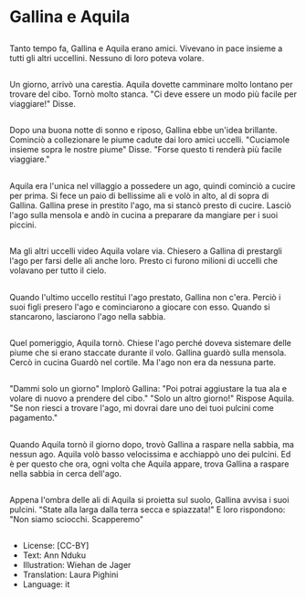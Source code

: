 # Gallina e Aquila

##
Tanto tempo fa, Gallina e Aquila erano amici. Vivevano in pace insieme a tutti gli altri uccellini. Nessuno di loro poteva volare.

##
Un giorno, arrivò una carestia. Aquila dovette camminare molto lontano per trovare del cibo. Tornò molto stanca. "Ci deve essere un modo più facile per viaggiare!" Disse.

##
Dopo una buona notte di sonno e riposo, Gallina ebbe un'idea brillante. Cominciò a collezionare le piume cadute dai loro amici uccelli. "Cuciamole insieme sopra le nostre piume" Disse. "Forse questo ti renderà più facile viaggiare."

##
Aquila era l'unica nel villaggio a possedere un ago, quindi cominciò a cucire per prima. Si fece un paio di bellissime ali e volò in alto, al di sopra di Gallina. Gallina prese in prestito l'ago, ma si stancò presto di cucire. Lasciò l'ago sulla mensola e andò in cucina a preparare da mangiare per i suoi piccini.

##
Ma gli altri uccelli video Aquila volare via. Chiesero a Gallina di prestargli l'ago per farsi delle ali anche loro. Presto ci furono milioni di uccelli che volavano per tutto il cielo.

##
Quando l'ultimo uccello restituì l'ago prestato, Gallina non c'era. Perciò i suoi figli presero l'ago e cominciarono a giocare con esso. Quando si stancarono, lasciarono l'ago nella sabbia.

##
Quel pomeriggio, Aquila tornò. Chiese l'ago perché doveva sistemare delle piume che si erano staccate durante il volo. Gallina guardò sulla mensola. Cercò in cucina Guardò nel cortile. Ma l'ago non era da nessuna parte.

##
"Dammi solo un giorno" Implorò Gallina: "Poi potrai aggiustare la tua ala e volare di nuovo a prendere del cibo." "Solo un altro giorno!" Rispose Aquila. "Se non riesci a trovare l'ago, mi dovrai dare uno dei tuoi pulcini come pagamento."

##
Quando Aquila tornò il giorno dopo, trovò Gallina a raspare nella sabbia, ma nessun ago. Aquila volò basso velocissima e acchiappò uno dei pulcini. Ed è per questo che ora, ogni volta che Aquila appare, trova Gallina a raspare nella sabbia in cerca dell'ago.

##
Appena l'ombra delle ali di Aquila si proietta sul suolo, Gallina avvisa i suoi pulcini. "State alla larga dalla terra secca e spiazzata!" E loro rispondono: "Non siamo sciocchi. Scapperemo"

##
* License: [CC-BY]
* Text: Ann Nduku
* Illustration: Wiehan de Jager
* Translation: Laura Pighini
* Language: it
